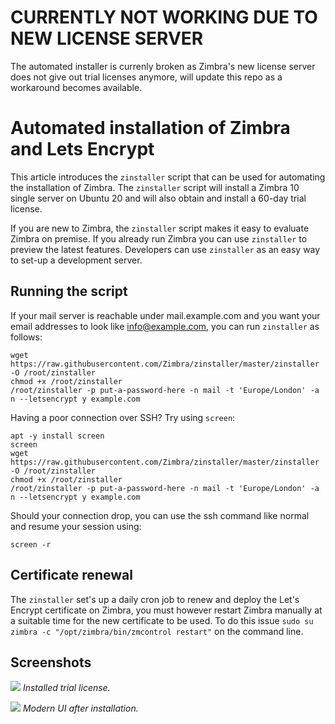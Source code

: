# CURRENTLY NOT WORKING DUE TO NEW LICENSE SERVER

The automated installer is currenly broken as Zimbra's new license server does not give out trial licenses anymore, will update this repo as a workaround becomes available.

# Automated installation of Zimbra and Lets Encrypt

This article introduces the `zinstaller` script that can be used for automating the installation of Zimbra. The `zinstaller` script will install a Zimbra 10 single server on Ubuntu 20 and will also obtain and install a 60-day trial license.

If you are new to Zimbra, the `zinstaller` script makes it easy to evaluate Zimbra on premise. If you already run Zimbra you can use `zinstaller` to preview the latest features. Developers can use `zinstaller` as an easy way to set-up a development server.

## Running the script

If your mail server is reachable under mail.example.com and you want your email addresses to look like info@example.com, you can run `zinstaller` as follows:

```
wget https://raw.githubusercontent.com/Zimbra/zinstaller/master/zinstaller -O /root/zinstaller
chmod +x /root/zinstaller
/root/zinstaller -p put-a-password-here -n mail -t 'Europe/London' -a n --letsencrypt y example.com

```

Having a poor connection over SSH? Try using `screen`:

```
apt -y install screen
screen
wget https://raw.githubusercontent.com/Zimbra/zinstaller/master/zinstaller -O /root/zinstaller
chmod +x /root/zinstaller
/root/zinstaller -p put-a-password-here -n mail -t 'Europe/London' -a n --letsencrypt y example.com
```
Should your connection drop, you can use the ssh command like normal and resume your session using:

```
screen -r
```

## Certificate renewal

The `zinstaller` set's up a daily cron job to renew and deploy the Let's Encrypt certificate on Zimbra, you must however restart Zimbra manually at a suitable time for the new certificate to be used. To do this issue `sudo su zimbra -c "/opt/zimbra/bin/zmcontrol restart"` on the command line.

## Screenshots

![](screenshots/license.png)
*Installed trial license.*

![](screenshots/ui.png)
*Modern UI after installation.*
